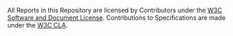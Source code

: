 All Reports in this Repository are licensed by Contributors under the
[W3C Software and Document License](http://www.w3.org/Consortium/Legal/2015/copyright-software-and-document).
Contributions to Specifications are made under the [W3C CLA](https://www.w3.org/community/about/agreements/cla/).
